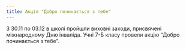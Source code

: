 ```yaml
---
title: Акція "Добро починається з тебе"
---
```


З 30.11 по 03.12 в школі пройшли виховні заходи, присвячені міжнародному Дню інваліда. Учні 7-Б класу провели акцію “Добро починається з тебе”.

<slideshow id="_/72157661426733500" />
